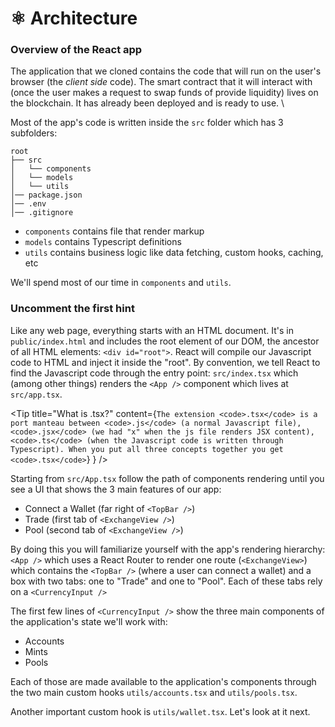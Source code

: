 # ⚛️ Architecture

### Overview of the React app

The application that we cloned contains the code that will run on the user's browser (the _client side_ code). The smart contract that it will interact with (once the user makes a request to swap funds of provide liquidity) lives on the blockchain. It has already been deployed and is ready to use. \

Most of the app's code is written inside the `src` folder which has 3 subfolders:

```
root
├── src
│   └── components
│   └── models
│   └── utils
│── package.json
│── .env
│── .gitignore
```

- `components` contains file that render markup
- `models` contains Typescript definitions
- `utils` contains business logic like data fetching, custom hooks, caching, etc

We'll spend most of our time in `components` and `utils`.

### Uncomment the first hint

Like any web page, everything starts with an HTML document. It's in `public/index.html` and includes the root element of our DOM, the ancestor of all HTML elements: `<div id="root">`. React will compile our Javascript code to HTML and inject it inside the "root". By convention, we tell React to find the Javascript code through the entry point: `src/index.tsx` which (among other things) renders the `<App />` component which lives at `src/app.tsx`.

<Tip
  title="What is .tsx?"
  content={`The extension <code>.tsx</code> is a port manteau between <code>.js</code> (a normal Javascript file),
        <code>.jsx</code> (we had "x" when the js file renders JSX content),
        <code>.ts</code> (when the Javascript code is written through Typescript).
      When you put all three concepts together you get <code>.tsx</code>`}
  }
/>

Starting from `src/App.tsx` follow the path of components rendering until you see a UI that shows the 3 main features of our app:
- Connect a Wallet (far right of `<TopBar />`)
- Trade (first tab of `<ExchangeView />`)
- Pool (second tab of `<ExchangeView />`)

By doing this you will familiarize yourself with the app's rendering hierarchy: `<App />` which uses a React Router to render one route (`<ExchangeView>`) which contains the `<TopBar />` (where a user can connect a wallet) and a box with two tabs: one to "Trade" and one to "Pool". Each of these tabs rely on a `<CurrencyInput />`

The first few lines of `<CurrencyInput />` show the three main components of the application's state we'll work with:
- Accounts
- Mints
- Pools

Each of those are made available to the application's components through the two main custom hooks `utils/accounts.tsx` and `utils/pools.tsx`.

Another important custom hook is `utils/wallet.tsx`. Let's look at it next.
